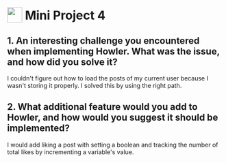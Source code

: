 # <img src="../images/MP4.svg" alt="" width="35" height="36" style="vertical-align: bottom"> Mini Project 4

## 1. An interesting challenge you encountered when implementing Howler. What was the issue, and how did you solve it?
I couldn't figure out how to load the posts of my current user because I wasn't storing it properly. I solved this by using the right path.

## 2. What additional feature would you add to Howler, and how would you suggest it should be implemented?
I would add liking a post with setting a boolean and tracking the number of total likes by incrementing a variable's value.